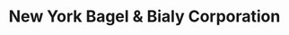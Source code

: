 ---
title: "New York Bagel & Bialy Corporation"
url: /lincolnwood/new-york-bagel-und-bialy-corporation/
shop: Bäckerei
---
